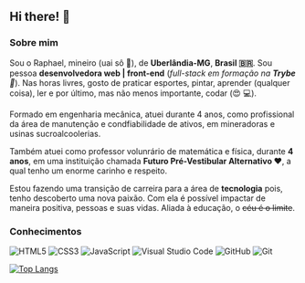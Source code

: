 ## Hi there! 👋

### Sobre mim

Sou o Raphael, mineiro (uai sô 🔺), de **Uberlândia-MG**, **Brasil 🇧🇷**. Sou pessoa **desenvolvedora web | front-end** (*full-stack em formação na **Trybe** 🚀*). Nas horas livres, gosto de praticar esportes, pintar, aprender (qualquer coisa), ler e por último, mas não menos importante, codar (:heart_eyes: 💻).

Formado em engenharia mecânica, atuei durante 4 anos, como profissional da área de manutenção e condfiabilidade de ativos, em mineradoras e usinas sucroalcoolerias. 

Também atuei como professor volunrário de matemática e física, durante **4 anos**, em uma instituição chamada **Futuro Pré-Vestibular Alternativo ❤️**, a qual tenho um enorme carinho e respeito. 

Estou fazendo uma transição de carreira para a área de **tecnologia** pois, tenho descoberto uma nova paixão. Com ela é possível impactar de maneira positiva, pessoas e suas vidas. Aliada à educação, o ~~céu é o limite~~.

### Conhecimentos
<img alt="HTML5" src="https://img.shields.io/badge/html5-%23E34F26.svg?&style=for-the-badge&logo=html5&logoColor=white"/> <img alt="CSS3" src="https://img.shields.io/badge/css3-%231572B6.svg?&style=for-the-badge&logo=css3&logoColor=white"/> <img alt="JavaScript" src="https://img.shields.io/badge/javascript-%23323330.svg?&style=for-the-badge&logo=javascript&logoColor=%23F7DF1E"/> <img alt="Visual Studio Code" src="https://img.shields.io/badge/VisualStudioCode-0078d7.svg?&style=for-the-badge&logo=visual-studio-code&logoColor=white"/> <img alt="GitHub" src="https://img.shields.io/badge/github-%23121011.svg?&style=for-the-badge&logo=github&logoColor=white"/> <img alt="Git" src="https://img.shields.io/badge/git-%23F05033.svg?&style=for-the-badge&logo=git&logoColor=white"/>

[![Top Langs](https://github-readme-stats.vercel.app/api/top-langs/?username=raphaelprsilva&layout=compact&theme=gruvbox)](https://github.com/anuraghazra/github-readme-stats)
